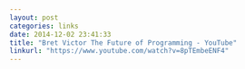 ```yaml
---
layout: post
categories: links
date: 2014-12-02 23:41:33
title: "Bret Victor The Future of Programming - YouTube"
linkurl: "https://www.youtube.com/watch?v=8pTEmbeENF4"
---
```

